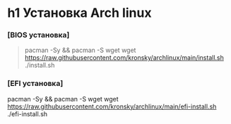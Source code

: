 h1 Установка Arch linux
=====================

### [BIOS установка]
> pacman -Sy && pacman -S wget
> wget https://raw.githubusercontent.com/kronsky/archlinux/main/install.sh
> ./install.sh

### [EFI установка]
pacman -Sy && pacman -S wget
wget https://raw.githubusercontent.com/kronsky/archlinux/main/efi-install.sh
./efi-install.sh
